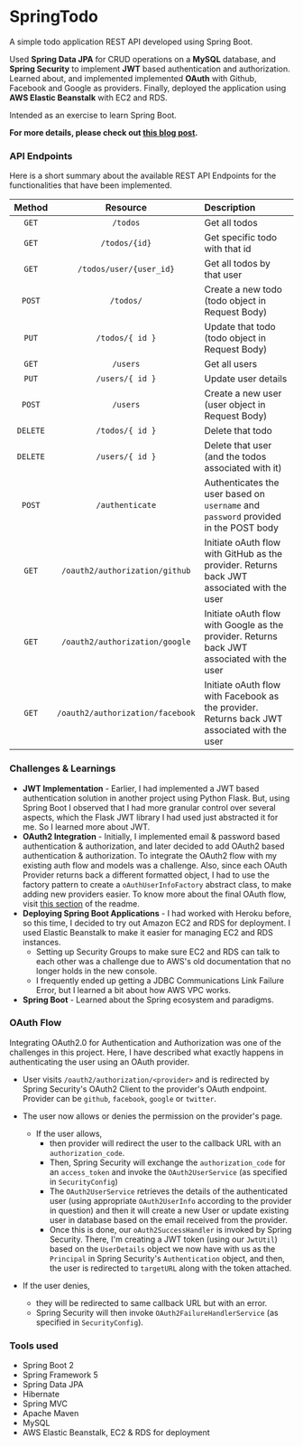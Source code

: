 # SpringTodo
A simple todo application REST API developed using Spring Boot.

Used **Spring Data JPA** for CRUD operations on a **MySQL** database, and **Spring Security** to implement **JWT** based authentication and authorization. Learned about, and implemented implemented **OAuth** with Github, Facebook and Google as providers. Finally, deployed the application using **AWS Elastic Beanstalk** with EC2 and RDS.  

Intended as an exercise to learn Spring Boot.

<b>For more details, please check out [this blog post](https://rajrajhans.com/2021/01/beginners-guide-to-spring-boot/). </b>

### API Endpoints
Here is a short summary about the available REST API Endpoints for the functionalities that have been implemented.

| <b>Method</b> |     <b>Resource</b>     |                  <b>Description</b>                 |
|:-------------:|:-----------------------:|:----------------------------------------------------|
|     `GET`     |         `/todos`        | Get all todos                                       |
|     `GET`     |      `/todos/{id}`      | Get specific todo with that id                      |
|     `GET`     | `/todos/user/{user_id}` | Get all todos by that user                          |
|     `POST`    |        `/todos/`        | Create a new todo (todo object in Request Body)     |
|     `PUT`     |     `/todos/{ id }`     | Update that todo (todo object in Request Body)      |
|     `GET`     |         `/users`        | Get all users                                       |
|     `PUT`     |     `/users/{ id }`     | Update user details                                 |
|     `POST`    |         `/users`        | Create a new user (user object in Request Body)     |
|    `DELETE`   |     `/todos/{ id }`     | Delete that todo                                    |
|    `DELETE`   |     `/users/{ id }`     | Delete that user (and the todos associated with it) |
|     `POST`    |     `/authenticate`     | Authenticates the user based on `username` and `password` provided in the POST body |
|     `GET`     |`/oauth2/authorization/github`| Initiate oAuth flow with GitHub as the provider. Returns back JWT associated with the user |
|     `GET`     |`/oauth2/authorization/google`| Initiate oAuth flow with Google as the provider. Returns back JWT associated with the user |
|     `GET`     |`/oauth2/authorization/facebook`| Initiate oAuth flow with Facebook as the provider. Returns back JWT associated with the user |

### Challenges & Learnings
- **JWT Implementation** - Earlier, I had implemented a JWT based authentication solution in another project using Python Flask. But, using Spring Boot I observed that I had more granular control over several aspects, which the Flask JWT library I had used just abstracted it for me. So I learned more about JWT. 
- **OAuth2 Integration** - Initially, I implemented email & password based authentication & authorization, and later decided to add OAuth2 based authentication & authorization. To integrate the OAuth2 flow with my existing auth flow and models was a challenge. Also, since each OAuth Provider returns back a different formatted object, I had to use the factory pattern to create a `oAuthUserInfoFactory` abstract class, to make adding new providers easier. To know more about the final  OAuth flow, visit [this section](#oauth-flow) of the readme.
- **Deploying Spring Boot Applications** - I had worked with Heroku before, so this time, I decided to try out Amazon EC2 and RDS for deployment. I used Elastic Beanstalk to make it easier for managing EC2 and RDS instances.
    - Setting up Security Groups to make sure EC2 and RDS can talk to each other was a challenge due to AWS's old documentation that no longer holds in the new console.
    - I frequently ended up getting a JDBC Communications Link Failure Error, but I learned a bit about how AWS VPC works.
- **Spring Boot** - Learned about the Spring ecosystem and paradigms.

### OAuth Flow

Integrating OAuth2.0 for Authentication and Authorization was one of the challenges in this project. Here, I have described what exactly happens in authenticating the user using an OAuth provider. 

- User visits `/oauth2/authorization/<provider>` and is redirected by Spring Security's OAuth2 Client to the provider's OAuth endpoint. Provider can be `github`, `facebook`, `google` or `twitter`.
- The user now allows or denies the permission on the provider's page.
    - If the user allows, 
        - then provider will redirect the user to the callback URL with an `authorization_code`. 
        - Then, Spring Security will exchange the `authorization_code` for an `access_token` and invoke the `OAuth2UserService` (as specified in `SecurityConfig`)
        - The `OAuth2UserService` retrieves the details of the authenticated user (using appropriate `OAuth2UserInfo` according to the provider in question) and then it will create a new User or update existing user in database based on the email received from the provider.
        - Once this is done, our `oAuth2SuccessHandler` is invoked by Spring Security. There, I'm creating a JWT token (using our `JwtUtil`) based on the `UserDetails` object we now have with us as the `Principal` in Spring Security's `Authentication` object, and then, the user is redirected to `targetURL` along with the token attached.
        
- If the user denies, 
    - they will be redirected to same callback URL but with an error. 
  - Spring Security will then invoke `OAuth2FailureHandlerService` (as specified in `SecurityConfig`).

### Tools used
- Spring Boot 2
- Spring Framework 5
- Spring Data JPA
- Hibernate
- Spring MVC
- Apache Maven
- MySQL
- AWS Elastic Beanstalk, EC2 & RDS for deployment
